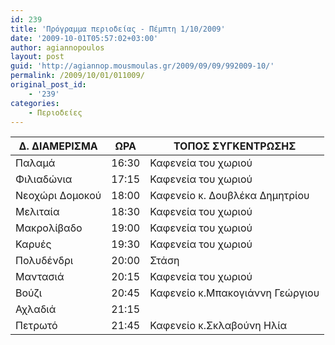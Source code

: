 ```yaml
---
id: 239
title: 'Πρόγραμμα περιοδείας - Πέμπτη 1/10/2009'
date: '2009-10-01T05:57:02+03:00'
author: agiannopoulos
layout: post
guid: 'http://agiannop.mousmoulas.gr/2009/09/09/992009-10/'
permalink: /2009/10/01/011009/
original_post_id:
    - '239'
categories:
    - Περιοδείες
---
```


| Δ. ΔΙΑΜΕΡΙΣΜΑ | ΩΡΑ | ΤΟΠΟΣ ΣΥΓΚΕΝΤΡΩΣΗΣ |
|---|---|---|
| Παλαμά | 16:30 | Καφενεία του χωριού |
| Φιλιαδώνια | 17:15 | Καφενεία του χωριού |
| Νεοχώρι Δομοκού | 18:00 | Καφενείο κ. Δουβλέκα Δημητρίου |
| Μελιταία | 18:30 | Καφενεία του χωριού |
| Μακρολίβαδο | 19:00 | Καφενεία του χωριού |
| Καρυές | 19:30 | Καφενεία του χωριού |
| Πολυδένδρι | 20:00 | Στάση |
| Μαντασιά | 20:15 | Καφενεία του χωριού |
| Βούζι | 20:45 | Καφενείο κ.Μπακογιάννη Γεώργιου |
| Αχλαδιά | 21:15 |  |
| Πετρωτό | 21:45 | Καφενείο κ.Σκλαβούνη Ηλία |